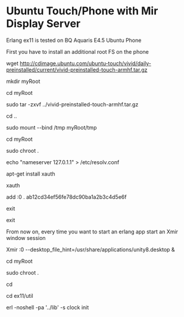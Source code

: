 <h1>Ubuntu Touch/Phone with Mir Display Server</h1>

Erlang ex11 is tested on BQ Aquaris E4.5 Ubuntu Phone

First you have to install an additional root FS on the phone

wget http://cdimage.ubuntu.com/ubuntu-touch/vivid/daily-preinstalled/current/vivid-preinstalled-touch-armhf.tar.gz

mkdir myRoot

cd myRoot

sudo tar -zxvf ../vivid-preinstalled-touch-armhf.tar.gz

cd ..

sudo mount --bind /tmp myRoot/tmp

cd myRoot

sudo chroot .

echo "nameserver 127.0.1.1" > /etc/resolv.conf

apt-get install xauth

xauth

add :0 . ab12cd34ef56fe78dc90ba1a2b3c4d5e6f

exit

exit

From now on, every time you want to start an erlang app start an Xmir window session

Xmir :0 --desktop_file_hint=/usr/share/applications/unity8.desktop &

cd myRoot

sudo chroot .

cd

cd ex11/util

erl -noshell -pa '../lib' -s clock init